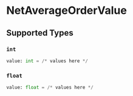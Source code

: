 # NetAverageOrderValue


## Supported Types

### `int`

```python
value: int = /* values here */
```

### `float`

```python
value: float = /* values here */
```

